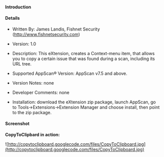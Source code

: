 #### Introduction ####


#### Details ####

  * Written By: James Landis, Fishnet Security (http://www.fishnetsecurity.com)

  * Version: 1.0

  * Description: This eXtension, creates a Context-menu item, that allows you to copy a certain issue that was found during a scan, including its URL tree.

  * Supported AppScan® Version: AppScan v7.5 and above.

  * Version Notes: none

  * Developer Comments: none

  * Installation: download the eXtension zip package, launch AppScan, go to Tools->Extensions->Extension Manager and choose install, then point to the zip package.

#### Screenshot ####

**CopyToClipbard in action:**

![http://copytoclipboard.googlecode.com/files/CopyToClipboard.jpg](http://copytoclipboard.googlecode.com/files/CopyToClipboard.jpg)